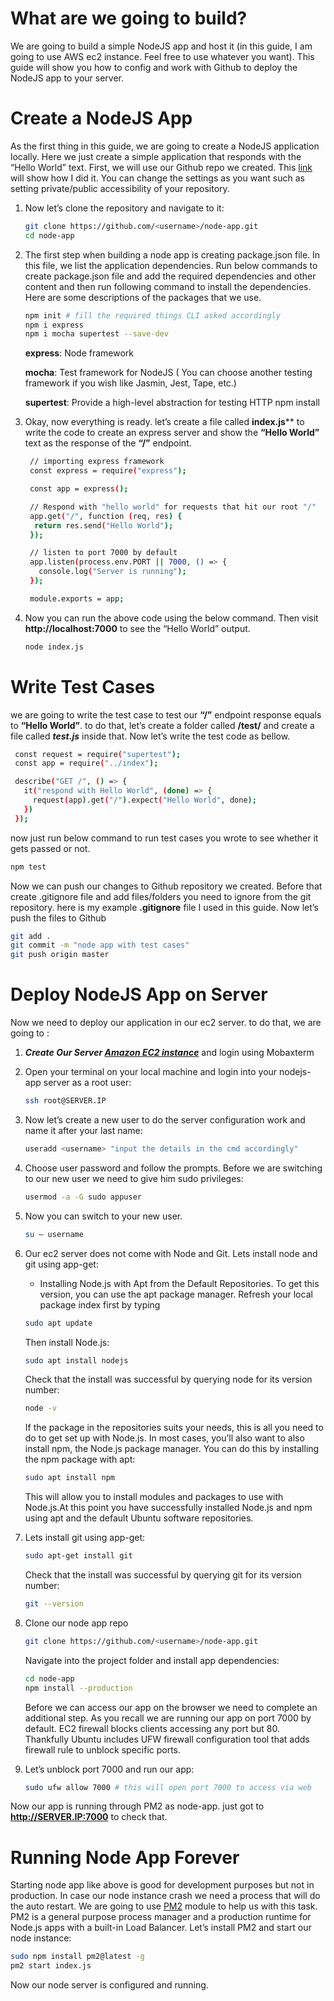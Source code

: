 # What are we going to build?
We are going to build a simple NodeJS app and host it (in this guide, I am going to use AWS ec2 instance. Feel free to use whatever you want). This guide will show you how to config and work with Github to deploy the NodeJS app to your server. 


# Create a NodeJS App
As the first thing in this guide, we are going to create a NodeJS application locally. Here we just create a simple application that responds with the “Hello World” text. First, we will use our Github repo we created. This [link](https://docs.github.com/en/github/creating-cloning-and-archiving-repositories/creating-a-repository-on-github/creating-a-new-repository) will show how I did it. You can change the settings as you want such as setting private/public accessibility of your repository.

1. Now let’s clone the repository and navigate to it:
   ```sh
   git clone https://github.com/<username>/node-app.git
   cd node-app 
   ```
2. The first step when building a node app is creating package.json file. In this file, we list the application dependencies. Run below commands to create package.json file and add the required dependencies and other content and then run following command to install the dependencies. Here are some descriptions of the packages that we use.
   ```sh
   npm init # fill the required things CLI asked accordingly 
   npm i express
   npm i mocha supertest --save-dev
   ```
   **express**: Node framework

   **mocha**: Test framework for NodeJS ( You can choose another testing framework if you wish like Jasmin, Jest, Tape, etc.)

   **supertest**: Provide a high-level abstraction for testing HTTP npm install

3. Okay, now everything is ready. let’s create a file called **index.js**** to write the code to create an express server and show the **“Hello World”** text as the response of the **“/”** endpoint.

   ```sh
    // importing express framework
    const express = require("express");

    const app = express();

    // Respond with "hello world" for requests that hit our root "/"
    app.get("/", function (req, res) {
     return res.send("Hello World");
    });

    // listen to port 7000 by default
    app.listen(process.env.PORT || 7000, () => {
      console.log("Server is running");
    });

    module.exports = app;
   ```
4. Now you can run the above code using the below command. Then visit **http://localhost:7000** to see the “Hello World” output.

   ```sh
   node index.js
   ```
# Write Test Cases
  we are going to write the test case to test our **“/”** endpoint response equals to **“Hello World”**. to do that, let’s create a folder called **/test/** and create a file called ***test.js*** inside that. Now let’s write the test code as bellow.

   ```sh
    const request = require("supertest");
    const app = require("../index");

    describe("GET /", () => {
      it("respond with Hello World", (done) => {
        request(app).get("/").expect("Hello World", done);
      })
    });
   ```
  now just run below command to run test cases you wrote to see whether it gets passed or not.
  
   ```sh
   npm test
   ```
Now we can push our changes to Github repository we created. Before that create .gitignore file and add files/folders you need to ignore from the git repository. here is my example **.gitignore** file I used in this guide. Now let’s push the files to Github

   ```sh
   git add .
   git commit -m "node app with test cases"
   git push origin master
   ```

# Deploy NodeJS App on Server
Now we need to deploy our application in our ec2 server. to do that, we are going to :

1. ***Create Our Server [Amazon EC2 instance](https://github.com/ValaxyTechDevops/DevOps-Project/blob/master/AWS/Guide_to_create_Amazon_EC2_Instances.md)*** and login using Mobaxterm 

2. Open your terminal on your local machine and login into your nodejs-app server as a root user:
   ```sh
   ssh root@SERVER.IP

   ```
3. Now let’s create a new user to do the server configuration work and name it after your last name:
   ```sh
   useradd <username> "input the details in the cmd accordingly"

   ```
4. Choose user password and follow the prompts. Before we are switching to our new user we need to give him sudo privileges:
   ```sh
   usermod -a -G sudo appuser

   ```
5. Now you can switch to your new user.
   ```sh
   su — username

   ```  
6. Our ec2 server does not come with Node and Git. Lets install node and git using app-get:
   
   - Installing Node.js with Apt from the Default Repositories. To get this version, you can use the apt package manager. Refresh your local package index first by typing 
   ```sh
   sudo apt update

   ```  
   Then install Node.js:
   ```sh
   sudo apt install nodejs

   ```  
   Check that the install was successful by querying node for its version number:
   ```sh
   node -v
   ``` 
   If the package in the repositories suits your needs, this is all you need to do to get set up with Node.js. In most cases, you’ll also want to also install npm, the Node.js package manager. You can do this by installing the npm package with apt:
   ```sh
   sudo apt install npm
   ```
   This will allow you to install modules and packages to use with Node.js.At this point you have successfully installed Node.js and npm using apt and the default Ubuntu software repositories. 

7. Lets install git using app-get:
   ```sh
   sudo apt-get install git
   ```
   Check that the install was successful by querying git for its version number:
   ```sh
   git --version
   ``` 

8. Clone our node app repo
   ```sh
   git clone https://github.com/<username>/node-app.git

   ```
   Navigate into the project folder and install app dependencies:
   ```sh
   cd node-app
   npm install --production
   ```
   Before we can access our app on the browser we need to complete an additional step. As you recall we are running our app on port 7000 by default. EC2 firewall blocks clients accessing any port but 80. Thankfully Ubuntu includes UFW firewall configuration tool that adds firewall rule to unblock specific ports.

9. Let’s unblock port 7000 and run our app: 
   ```sh
   sudo ufw allow 7000 # this will open port 7000 to access via web
   ```

Now our app is running through PM2 as node-app. just got to **http://SERVER.IP:7000** to check that.

# Running Node App Forever
Starting node app like above is good for development purposes but not in production. In case our node instance crash we need a process that will do the auto restart. We are going to use [PM2](https://pm2.keymetrics.io/docs/usage/quick-start/) module to help us with this task. PM2 is a general purpose process manager and a production runtime for Node.js apps with a built-in Load Balancer. Let’s install PM2 and start our node instance:

   ```sh
   sudo npm install pm2@latest -g
   pm2 start index.js
   ```

   Now our node server is configured and running.
